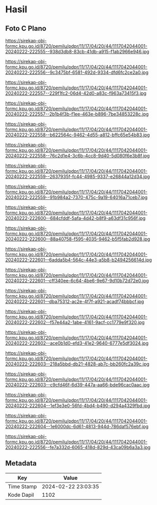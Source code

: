 # Hasil

## Foto C Plano

https://sirekap-obj-formc.kpu.go.id/8720/pemilu/pdpr/11/17/04/20/44/1117042044001-20240222-222555--938d3db8-83cb-41db-a915-f1ab2966e946.jpg

https://sirekap-obj-formc.kpu.go.id/8720/pemilu/pdpr/11/17/04/20/44/1117042044001-20240222-222556--9c3475bf-6581-492d-9334-dfd6fc2ce2a0.jpg

https://sirekap-obj-formc.kpu.go.id/8720/pemilu/pdpr/11/17/04/20/44/1117042044001-20240222-222557--229f1fc2-06d4-42d0-a83c-f963a73415f3.jpg

https://sirekap-obj-formc.kpu.go.id/8720/pemilu/pdpr/11/17/04/20/44/1117042044001-20240222-222557--2b1b4f3b-f1ee-463e-b896-7be34853228c.jpg

https://sirekap-obj-formc.kpu.go.id/8720/pemilu/pdpr/11/17/04/20/44/1117042044001-20240222-222558--b622564c-9462-4d55-a812-bffc65e54b83.jpg

https://sirekap-obj-formc.kpu.go.id/8720/pemilu/pdpr/11/17/04/20/44/1117042044001-20240222-222558--76c2d1e4-3c6b-4cc8-9d40-5d080f6e3b8f.jpg

https://sirekap-obj-formc.kpu.go.id/8720/pemilu/pdpr/11/17/04/20/44/1117042044001-20240222-222559--2637935f-fc44-4985-9337-e26844a12d34.jpg

https://sirekap-obj-formc.kpu.go.id/8720/pemilu/pdpr/11/17/04/20/44/1117042044001-20240222-222559--91b984a2-7370-475c-9a19-64016a71ceb7.jpg

https://sirekap-obj-formc.kpu.go.id/8720/pemilu/pdpr/11/17/04/20/44/1117042044001-20240222-222600--684cfddf-5afa-4d42-b8f9-a63df31c956f.jpg

https://sirekap-obj-formc.kpu.go.id/8720/pemilu/pdpr/11/17/04/20/44/1117042044001-20240222-222600--88a40758-f595-4035-9462-b5f5fab2d928.jpg

https://sirekap-obj-formc.kpu.go.id/8720/pemilu/pdpr/11/17/04/20/44/1117042044001-20240222-222601--6adda5b4-564c-44e3-a5b8-b2494256614d.jpg

https://sirekap-obj-formc.kpu.go.id/8720/pemilu/pdpr/11/17/04/20/44/1117042044001-20240222-222601--cff340ee-6c64-4be6-9e67-9d10b72d72e0.jpg

https://sirekap-obj-formc.kpu.go.id/8720/pemilu/pdpr/11/17/04/20/44/1117042044001-20240222-222601--dba75312-ac2e-4f7f-a921-acadf74bbbcf.jpg

https://sirekap-obj-formc.kpu.go.id/8720/pemilu/pdpr/11/17/04/20/44/1117042044001-20240222-222602--f57e44a2-1abe-4161-9acf-cc1779e9f320.jpg

https://sirekap-obj-formc.kpu.go.id/8720/pemilu/pdpr/11/17/04/20/44/1117042044001-20240222-222602--ace0b1d0-efd3-41e2-9640-6777e5df3024.jpg

https://sirekap-obj-formc.kpu.go.id/8720/pemilu/pdpr/11/17/04/20/44/1117042044001-20240222-222603--218a5bbd-db21-4828-ab7c-bb260fc2a39c.jpg

https://sirekap-obj-formc.kpu.go.id/8720/pemilu/pdpr/11/17/04/20/44/1117042044001-20240222-222603--c9cfd46f-6d39-447a-aa66-bde96cac0aac.jpg

https://sirekap-obj-formc.kpu.go.id/8720/pemilu/pdpr/11/17/04/20/44/1117042044001-20240222-222604--1ef3e3e0-56fd-4bd4-b490-d294a4329fbd.jpg

https://sirekap-obj-formc.kpu.go.id/8720/pemilu/pdpr/11/17/04/20/44/1117042044001-20240222-222604--1e6000dc-6d61-4813-944d-786daf576ebf.jpg

https://sirekap-obj-formc.kpu.go.id/8720/pemilu/pdpr/11/17/04/20/44/1117042044001-20240222-222556--fe7a332d-6065-418d-829d-43ca09b6a3a3.jpg


## Metadata

| Key        | Value               |
| ---------- | ------------------- |
| Time Stamp | 2024-02-22 23:03:35 |
| Kode Dapil | 1102                |



